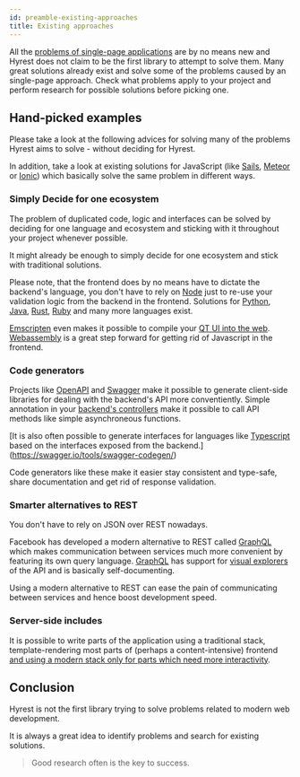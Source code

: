 ```yaml
---
id: preamble-existing-approaches
title: Existing approaches
---
```


All the [problems of single-page applications](preamble-problems-with-spas) are by no means new and Hyrest does not claim to be the first library to attempt to solve them.
Many great solutions already exist and solve some of the problems caused by an single-page approach.
Check what problems apply to your project and perform research for possible solutions before picking one.

## Hand-picked examples

Please take a look at the following advices for solving many of the problems Hyrest aims to solve - without deciding for Hyrest.

In addition, take a look at existing solutions for JavaScript (like [Sails](https://sailsjs.com/), [Meteor](https://www.meteor.com/) or [Ionic](https://ionicframework.com/)) which basically solve the same problem in different ways.

### Simply Decide for one ecosystem

The problem of duplicated code, logic and interfaces can be solved by deciding for one language and ecosystem and sticking with it throughout your project whenever possible.

It might already be enough to simply decide for one ecosystem and stick with traditional solutions.

Please note, that the frontend does by no means have to dictate the backend's language, you don't have to rely on [Node](https://nodejs.org/) just to re-use your validation logic from the backend in the frontend.
Solutions for [Python](https://www.transcrypt.org/), [Java](http://www.gwtproject.org/), [Rust](https://github.com/DenisKolodin/yew), [Ruby](https://opalrb.com/) and many more languages exist.

[Emscripten](https://github.com/kripken/emscripten) even makes it possible to compile your [QT UI into the web](https://wiki.qt.io/Qt_for_WebAssembly).
[Webassembly](https://webassembly.org/) is a great step forward for getting rid of Javascript in the frontend.

### Code generators

Projects like [OpenAPI](https://www.openapis.org/) and [Swagger](https://swagger.io/) make it possible to generate client-side libraries for dealing with the backend's API more conventiently.
Simple annotation in your [backend's controllers](https://pypi.org/project/flask-apispec/) make it possible to call API methods like simple asynchroneous functions.

[It is also often possible to generate interfaces for languages like [Typescript](https://www.typescriptlang.org/) based on the interfaces exposed from the backend.](https://swagger.io/tools/swagger-codegen/)

Code generators like these make it easier stay consistent and type-safe, share documentation and get rid of response validation.

### Smarter alternatives to REST

You don't have to rely on JSON over REST nowadays.

Facebook has developed a modern alternative to REST called [GraphQL](https://graphql.org/) which makes communication between services much more convenient by featuring its own query language.
[GraphQL](https://graphql.org/) has support for [visual explorers](https://github.com/graphql/graphiql) of the API and is basically self-documenting.

Using a modern alternative to REST can ease the pain of communicating between services and hence boost development speed.

### Server-side includes

It is possible to write parts of the application using a traditional stack, template-rendering most parts of (perhaps a content-intensive) frontend [and using a modern stack only for parts which need more interactivity](https://en.wikipedia.org/wiki/Server_Side_Includes).

## Conclusion

Hyrest is not the first library trying to solve problems related to modern web development.

It is always a great idea to identify problems and search for existing solutions.

> Good research often is the key to success.
